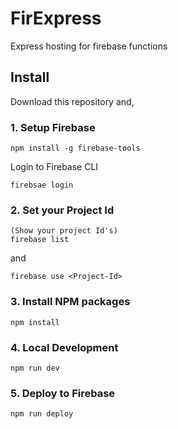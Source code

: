 # FirExpress
Express hosting for firebase functions
## Install
Download this repository and,

### 1. Setup Firebase
```
npm install -g firebase-tools
```
Login to Firebase CLI
```
firebsae login
```

### 2. Set your Project Id
```
(Show your project Id's)
firebase list 
```
and 
```
firebase use <Project-Id>
```

### 3. Install NPM packages
```
npm install 
```

### 4. Local Development
```
npm run dev
```

### 5. Deploy to Firebase
```
npm run deploy
```

